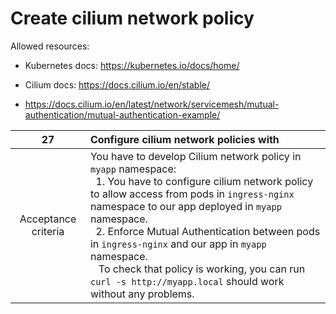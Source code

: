 # Create cilium network policy

Allowed resources:

- Kubernetes docs: https://kubernetes.io/docs/home/

- Cilium docs: https://docs.cilium.io/en/stable/

- https://docs.cilium.io/en/latest/network/servicemesh/mutual-authentication/mutual-authentication-example/

|       **27**        | **Configure cilium network policies with**                                                                                                                                                                                                                                                                                                                                                                                                                                      |
| :-----------------: | :------------------------------------------------------------------------------------------------------------------------------------------------------------------------------------------------------------------------------------------------------------------------------------------------------------------------------------------------------------------------------------------------------------------------------------------------------------------------------ |
| Acceptance criteria | You have to develop Cilium network policy in `myapp` namespace:<br/>&nbsp;&nbsp;1. You have to configure cilium network policy to allow access from pods in `ingress-nginx` namespace to our app deployed in `myapp` namespace.<br/>&nbsp;&nbsp;2. Enforce Mutual Authentication between pods in `ingress-nginx` and our app in `myapp` namespace.<br/>&nbsp;&nbsp; To check that policy is working, you can run `curl -s http://myapp.local` should work without any problems. |
